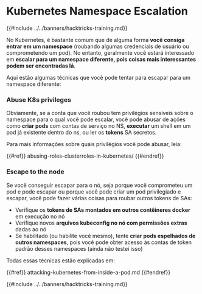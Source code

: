 # Kubernetes Namespace Escalation

{{#include ../../banners/hacktricks-training.md}}

No Kubernetes, é bastante comum que de alguma forma **você consiga entrar em um namespace** (roubando algumas credenciais de usuário ou comprometendo um pod). No entanto, geralmente você estará interessado em **escalar para um namespace diferente, pois coisas mais interessantes podem ser encontradas lá**.

Aqui estão algumas técnicas que você pode tentar para escapar para um namespace diferente:

### Abuse K8s privileges

Obviamente, se a conta que você roubou tem privilégios sensíveis sobre o namespace para o qual você pode escalar, você pode abusar de ações como **criar pods** com contas de serviço no NS, **executar** um shell em um pod já existente dentro do ns, ou ler os **tokens** SA secretos.

Para mais informações sobre quais privilégios você pode abusar, leia:

{{#ref}}
abusing-roles-clusterroles-in-kubernetes/
{{#endref}}

### Escape to the node

Se você conseguir escapar para o nó, seja porque você comprometeu um pod e pode escapar ou porque você pode criar um pod privilegiado e escapar, você pode fazer várias coisas para roubar outros tokens de SAs:

- Verifique os **tokens de SAs montados em outros contêineres docker** em execução no nó
- Verifique novos **arquivos kubeconfig no nó com permissões extras** dadas ao nó
- Se habilitado (ou habilite você mesmo), tente **criar pods espelhados de outros namespaces**, pois você pode obter acesso às contas de token padrão desses namespaces (ainda não testei isso)

Todas essas técnicas estão explicadas em:

{{#ref}}
attacking-kubernetes-from-inside-a-pod.md
{{#endref}}

{{#include ../../banners/hacktricks-training.md}}
